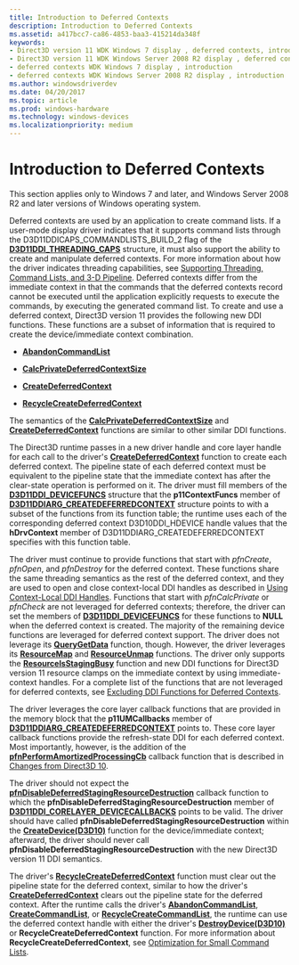 ```yaml
---
title: Introduction to Deferred Contexts
description: Introduction to Deferred Contexts
ms.assetid: a417bcc7-ca86-4853-baa3-415214da348f
keywords:
- Direct3D version 11 WDK Windows 7 display , deferred contexts, introduction
- Direct3D version 11 WDK Windows Server 2008 R2 display , deferred contexts, introduction
- deferred contexts WDK Windows 7 display , introduction
- deferred contexts WDK Windows Server 2008 R2 display , introduction
ms.author: windowsdriverdev
ms.date: 04/20/2017
ms.topic: article
ms.prod: windows-hardware
ms.technology: windows-devices
ms.localizationpriority: medium
---
```


# Introduction to Deferred Contexts


This section applies only to Windows 7 and later, and Windows Server 2008 R2 and later versions of Windows operating system.

Deferred contexts are used by an application to create command lists. If a user-mode display driver indicates that it supports command lists through the D3D11DDICAPS\_COMMANDLISTS\_BUILD\_2 flag of the [**D3D11DDI\_THREADING\_CAPS**](https://msdn.microsoft.com/library/windows/hardware/ff542163) structure, it must also support the ability to create and manipulate deferred contexts. For more information about how the driver indicates threading capabilities, see [Supporting Threading, Command Lists, and 3-D Pipeline](supporting-threading--command-lists--and-3-d-pipeline.md). Deferred contexts differ from the immediate context in that the commands that the deferred contexts record cannot be executed until the application explicitly requests to execute the commands, by executing the generated command list. To create and use a deferred context, Direct3D version 11 provides the following new DDI functions. These functions are a subset of information that is required to create the device/immediate context combination.

-   [**AbandonCommandList**](https://msdn.microsoft.com/library/windows/hardware/ff538199)

-   [**CalcPrivateDeferredContextSize**](https://msdn.microsoft.com/library/windows/hardware/ff538280)

-   [**CreateDeferredContext**](https://msdn.microsoft.com/library/windows/hardware/ff540622)

-   [**RecycleCreateDeferredContext**](https://msdn.microsoft.com/library/windows/hardware/ff569239)

The semantics of the [**CalcPrivateDeferredContextSize**](https://msdn.microsoft.com/library/windows/hardware/ff538280) and [**CreateDeferredContext**](https://msdn.microsoft.com/library/windows/hardware/ff540622) functions are similar to other similar DDI functions.

The Direct3D runtime passes in a new driver handle and core layer handle for each call to the driver's [**CreateDeferredContext**](https://msdn.microsoft.com/library/windows/hardware/ff540622) function to create each deferred context. The pipeline state of each deferred context must be equivalent to the pipeline state that the immediate context has after the clear-state operation is performed on it. The driver must fill members of the [**D3D11DDI\_DEVICEFUNCS**](https://msdn.microsoft.com/library/windows/hardware/ff542141) structure that the **p11ContextFuncs** member of [**D3D11DDIARG\_CREATEDEFERREDCONTEXT**](https://msdn.microsoft.com/library/windows/hardware/ff542044) structure points to with a subset of the functions from its function table; the runtime uses each of the corresponding deferred context D3D10DDI\_HDEVICE handle values that the **hDrvContext** member of D3D11DDIARG\_CREATEDEFERREDCONTEXT specifies with this function table.

The driver must continue to provide functions that start with *pfnCreate*, *pfnOpen*, and *pfnDestroy* for the deferred context. These functions share the same threading semantics as the rest of the deferred context, and they are used to open and close context-local DDI handles as described in [Using Context-Local DDI Handles](using-context-local-ddi-handles.md). Functions that start with *pfnCalcPrivate* or *pfnCheck* are not leveraged for deferred contexts; therefore, the driver can set the members of [**D3D11DDI\_DEVICEFUNCS**](https://msdn.microsoft.com/library/windows/hardware/ff542141) for these functions to **NULL** when the deferred context is created. The majority of the remaining device functions are leveraged for deferred context support. The driver does not leverage its [**QueryGetData**](https://msdn.microsoft.com/library/windows/hardware/ff569218) function, though. However, the driver leverages its [**ResourceMap**](https://msdn.microsoft.com/library/windows/hardware/ff569492) and [**ResourceUnmap**](https://msdn.microsoft.com/library/windows/hardware/ff569495) functions. The driver only supports the [**ResourceIsStagingBusy**](https://msdn.microsoft.com/library/windows/hardware/ff569491) function and new DDI functions for Direct3D version 11 resource clamps on the immediate context by using immediate-context handles. For a complete list of the functions that are not leveraged for deferred contexts, see [Excluding DDI Functions for Deferred Contexts](excluding-ddi-functions-for-deferred-contexts.md).

The driver leverages the core layer callback functions that are provided in the memory block that the **p11UMCallbacks** member of [**D3D11DDIARG\_CREATEDEFERREDCONTEXT**](https://msdn.microsoft.com/library/windows/hardware/ff542044) points to. These core layer callback functions provide the refresh-state DDI for each deferred context. Most importantly, however, is the addition of the [**pfnPerformAmortizedProcessingCb**](https://msdn.microsoft.com/library/windows/hardware/ff568915) callback function that is described in [Changes from Direct3D 10](changes-from-direct3d-10.md).

The driver should not expect the [**pfnDisableDeferredStagingResourceDestruction**](https://msdn.microsoft.com/library/windows/hardware/ff568906) callback function to which the **pfnDisableDeferredStagingResourceDestruction** member of [**D3D11DDI\_CORELAYER\_DEVICECALLBACKS**](https://msdn.microsoft.com/library/windows/hardware/ff542137) points to be valid. The driver should have called **pfnDisableDeferredStagingResourceDestruction** within the [**CreateDevice(D3D10)**](https://msdn.microsoft.com/library/windows/hardware/ff540635) function for the device/immediate context; afterward, the driver should never call **pfnDisableDeferredStagingResourceDestruction** with the new Direct3D version 11 DDI semantics.

The driver's [**RecycleCreateDeferredContext**](https://msdn.microsoft.com/library/windows/hardware/ff569239) function must clear out the pipeline state for the deferred context, similar to how the driver's [**CreateDeferredContext**](https://msdn.microsoft.com/library/windows/hardware/ff540622) clears out the pipeline state for the deferred context. After the runtime calls the driver's [**AbandonCommandList**](https://msdn.microsoft.com/library/windows/hardware/ff538199), [**CreateCommandList**](https://msdn.microsoft.com/library/windows/hardware/ff540602), or [**RecycleCreateCommandList**](https://msdn.microsoft.com/library/windows/hardware/ff569238), the runtime can use the deferred context handle with either the driver's [**DestroyDevice(D3D10)**](https://msdn.microsoft.com/library/windows/hardware/ff552768) or **RecycleCreateDeferredContext** function. For more information about **RecycleCreateDeferredContext**, see [Optimization for Small Command Lists](supporting-command-lists.md).

 

 





